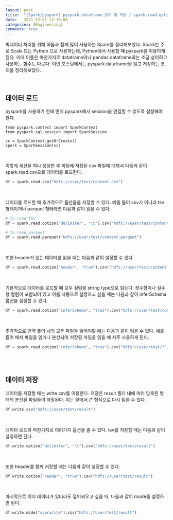 ```yaml
---
layout: post
title:  "[Spark/pyspark] pyspark dataframe 읽기 및 저장 / spark.read.option.csv, wrtie.option.csv"
date:   2021-12-07 12:36:08
categories: [Engineering]
comments: true
---
```


빅데이터 처리를 위해 하둡과 함께 많이 사용하는 Spark를 정리해보았다. Spark는 주로 Scala 또는 Python 으로 사용하는데, Python에서 사용할 때 pyspark을 이용하게 된다. 이때 이름은 마찬가지로 dataframe이나 pandas dataframe과는 조금 상이하고 사용하는 함수도 다르다. 이번 포스팅에서는 pyspark dataframe을 읽고 저장하는 코드를 정리해보았다.

<br>

## 데이터 로드

pyspark를 사용하기 전에 먼저 pyspark에서 session을 연결할 수 있도록 설정해야 한다.

```pyspark
from pyspark.context import SparkContext
from pyspark.sql.session import SparkSession

sc = SparkContext.getOrCreate()
spark = SparkSession(sc)
```
<br>

이렇게 세션을 하나 생성한 후 하둡에 저장된 csv 파일에 대해서 다음과 같이 spark.read.csv으로 데이터를 로드한다. 

```python
df = spark.read.csv("hdfs://user/test/content.csv")
```
<br>

데이터를 로드할 때 추가적으로 옵션들을 지정할 수 있다. 예를 들어 csv가 아니라 tsv 형태이거나 parquet 형태라면 다음과 같이 읽을 수 있다.

```python
# To read TSV
df = spark.read.option("delimiter", "\t").csv("hdfs://user/test/content.tsv")

# To read parquet
df = spark.read.parquet("hdfs://user/test/content.parquet")
```
<br>

또한 header가 있는 데이터를 읽을 때는 다음과 같이 설정할 수 있다.

```python
df = spark.read.option("header", "true").csv("hdfs://user/test/content.csv")
```
<br>

기본적으로 데이터를 로드할 때 모두 컬럼을 string type으로 읽는다. 정수형이나 실수형 컬럼이 포함되어 있고 이를 자동으로 설정하고 싶을 때는 다음과 같이 inferSchema 옵션을 설정할 수 있다.

```python
df = spark.read.option("inferSchema", "true").csv("hdfs://user/test/content.csv")
```
<br>

추가적으로 만약 폴더 내의 모든 파일을 읽어야할 때는 다음과 같이 읽을 수 있다. 예를 들어 배치 파일을 읽거나 분산되어 저장된 파일을 읽을 때 자주 사용하게 된다.

```python
df = spark.read.option("inferSchema", "true").csv("hdfs://user/test/*")
```

<br>
<br>

## 데이터 저장

데이터를 저장할 때는 write.csv를 이용한다. 저장은 result 폴더 내에 여러 압축된 형태의 분산된 파일들이 저장된다. 이는 앞에서 /* 형식으로 다시 읽을 수 있다.

```python
df.write.csv("hdfs://user/test/result")
```
<br>

데이터 로드와 마찬가지로 여러가지 옵션을 줄 수 있다. tsv를 저장할 때는 다음과 같이 설정하면 된다.

```python
df.write.option("delimiter", "\t").csv("hdfs://user/test/result")
```
<br>

또한 header를 함께 저장할 때는 다음과 같이 설정할 수 있다.

```python
df.write.option("header", "true").csv("hdfs://user/test/result")
```
<br>

마지막으로 이미 데이터가 있더라도 덮어씌우고 싶을 때, 다음과 같이 mode를 설정하면 된다.

```python
df.write.mode("overwrite").csv("hdfs://user/test/result")
```

<br>